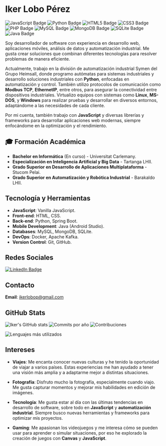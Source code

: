 # Iker Lobo Pérez
![JavaScript Badge](https://img.shields.io/badge/JavaScript-ES6%2B-yellow?style=flat&logo=javascript)
![Python Badge](https://img.shields.io/badge/Python-3.x-blue?style=flat&logo=python)
![HTML5 Badge](https://img.shields.io/badge/HTML5-orange?style=flat&logo=html5)
![CSS3 Badge](https://img.shields.io/badge/CSS3-blue?style=flat&logo=css3)
![PHP Badge](https://img.shields.io/badge/PHP-7.x-purple?style=flat&logo=php)
![MySQL Badge](https://img.shields.io/badge/MySQL-5.x-blue?style=flat&logo=mysql)
![MongoDB Badge](https://img.shields.io/badge/MongoDB-4.x-green?style=flat&logo=mongodb)
![SQLite Badge](https://img.shields.io/badge/SQLite-3.x-lightblue?style=flat&logo=sqlite)
![Java Badge](https://img.shields.io/badge/Java-8-red?style=flat&logo=java)

Soy desarrollador de software con experiencia en desarrollo web, aplicaciones móviles, análisis de datos y automatización industrial. Me gusta crear soluciones que combinan diferentes tecnologías para resolver problemas de manera eficiente.

Actualmente, trabajo en la división de automatización industrial Symen del Grupo Heimsall, donde programo autómatas para sistemas industriales y desarrollo soluciones industriales con **Python**, enfocadas en automatización y control. También utilizo protocolos de comunicación como **Modbus TCP**, **EthernetIP**, entre otros, para asegurar la conectividad entre dispositivos industriales. Virtualizo equipos con sistemas como **Linux**, **MS-DOS**, y **Windows** para realizar pruebas y desarrollar en diversos entornos, adaptándome a las necesidades de cada cliente.

Por mi cuenta, también trabajo con **JavaScript** y diversas librerías y frameworks para desarrollar aplicaciones web modernas, siempre enfocándome en la optimización y el rendimiento.

## 🎓 Formación Académica
- **Bachelor en Informática** (En curso) - Universitat Carlemany.
- **Especialización en Inteligencia Artificial y Big Data** - Tartanga LHII.
- **Grado Superior en Desarrollo de Aplicaciones Multiplataforma** - Stucom Pelai.
- **Grado Superior en Automatización y Robótica Industrial** - Barakaldo LHII.

## Tecnología y Herramientas
- **JavaScript**: Vanilla JavaScript.
- **Front-end**: HTML, CSS.
- **Back-end**: Python, Spring Boot.
- **Mobile Development**: Java (Android Studio).
- **Databases**: MySQL, MongoDB, SQLite.
- **DevOps**: Docker, Apache Kafka.
- **Version Control**: Git, GitHub.

## Redes Sociales
[![LinkedIn Badge](https://img.shields.io/badge/LinkedIn-Iker%20Lobo-blue?style=flat&logo=linkedin)](https://www.linkedin.com/in/ikerloboperez)

## Contacto
**Email**: ikerlobop@gmail.com

## GitHub Stats

![Iker's GitHub stats](https://github-readme-stats.vercel.app/api?username=ikerlobop&show_icons=true&theme=dark&hide_border=true&icon_color=ffb86c&title_color=50fa7b&text_color=ff79c6)
![Commits por año](https://github-readme-streak-stats.herokuapp.com/?user=ikerlobop&theme=dark&hide_border=true&background=000000&stroke=ff79c6)
![Contribuciones](https://github-profile-summary-cards.vercel.app/api/cards/profile-details?username=ikerlobop&theme=github_dark)

![Lenguajes más utilizados](https://github-readme-stats.vercel.app/api/top-langs/?username=ikerlobop&layout=compact&langs_count=8&theme=dark&hide_border=true&title_color=50fa7b&text_color=ff79c6&bg_color=000000&hide=css,html)

## Intereses
- **Viajes**: Me encanta conocer nuevas culturas y he tenido la oportunidad de viajar a varios países. Estas experiencias me han ayudado a tener una visión más amplia y a adaptarme mejor a distintas situaciones.
  
- **Fotografía**: Disfruto mucho la fotografía, especialmente cuando viajo. Me gusta capturar momentos y mejorar mis habilidades en edición de imágenes.

- **Tecnología**: Me gusta estar al día con las últimas tendencias en desarrollo de software, sobre todo en **JavaScript** y **automatización industrial**. Siempre busco nuevas herramientas y frameworks para optimizar mis proyectos.

- **Gaming**: Me apasionan los videojuegos y me interesa cómo se pueden usar para aprender o simular situaciones, por eso he explorado la creación de juegos con **Canvas** y **JavaScript**.



